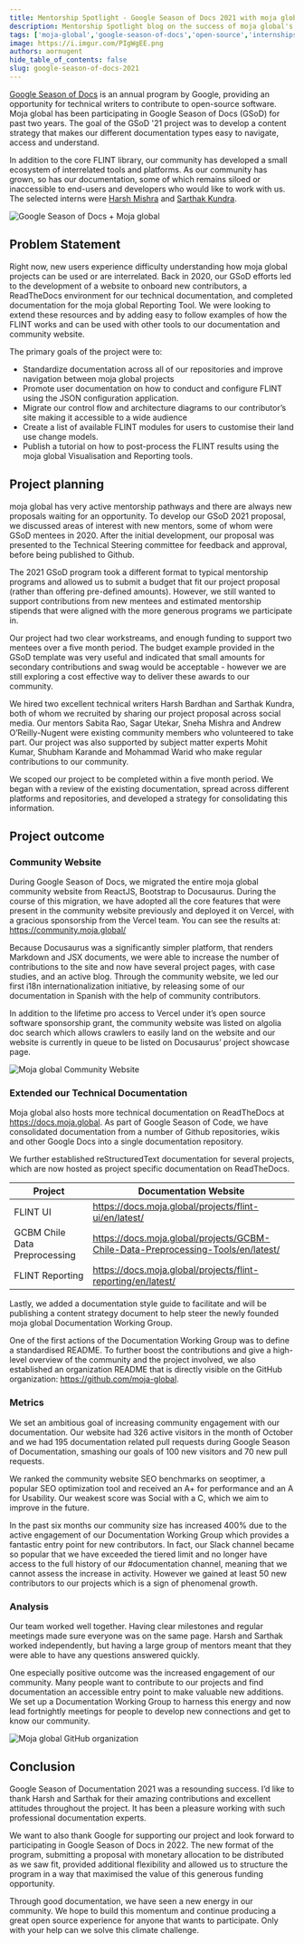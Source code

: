 ```yaml
---
title: Mentorship Spotlight - Google Season of Docs 2021 with moja global
description: Mentorship Spotlight blog on the success of moja global's participation in the Google Season of Docs 2021
tags: ['moja-global','google-season-of-docs','open-source','internships','mentorship','documentation']
image: https://i.imgur.com/PIgWgEE.png
authors: aornugent
hide_table_of_contents: false
slug: google-season-of-docs-2021
---
```


[Google Season of Docs](https://developers.google.com/season-of-docs) is an annual program by Google, providing an opportunity for technical writers to contribute to open-source software. Moja global has been participating in Google Season of Docs (GSoD) for past two years. The goal of the GSoD '21 project was to develop a content strategy that makes our different documentation types easy to navigate, access and understand.

In addition to the core FLINT library, our community has developed a small ecosystem of interrelated tools and platforms. As our community has grown, so has our documentation, some of which remains siloed or inaccessible to end-users and developers who would like to work with us. The selected interns were [Harsh Mishra](https://github.com/harshcasper) and [Sarthak Kundra](https://github.com/sarthakkundra).

![Google Season of Docs + Moja global](/img/google-season-of-docs-2021.png)

## Problem Statement

Right now, new users experience difficulty understanding how moja global projects can be used or are interrelated. Back in 2020, our GSoD efforts led to the development of a website to onboard new contributors, a ReadTheDocs environment for our technical documentation, and completed documentation for the moja global Reporting Tool. We were looking to extend these resources and by adding easy to follow examples of how the FLINT works and can be used with other tools to our documentation and community website.

The primary goals of the project were to:

- Standardize documentation across all of our repositories and improve navigation between moja global projects
- Promote user documentation on how to conduct and configure FLINT using the JSON configuration application.
- Migrate our control flow and architecture diagrams to our contributor’s site making it accessible to a wide audience
- Create a list of available FLINT modules for users to customise their land use change models.
- Publish a tutorial on how to post-process the FLINT results using the moja global Visualisation and Reporting tools.

## Project planning

moja global has very active mentorship pathways and there are always new proposals waiting for an opportunity. To develop our GSoD 2021 proposal, we discussed areas of interest with new mentors, some of whom were GSoD mentees in 2020. After the initial development, our proposal was presented to the Technical Steering committee for feedback and approval, before being published to Github.

The 2021 GSoD program took a different format to typical mentorship programs and allowed us to submit a budget that fit our project proposal (rather than offering pre-defined amounts). However, we still wanted to support contributions from new mentees and estimated mentorship stipends that were aligned with the more generous programs we participate in. 

Our project had two clear workstreams, and enough funding to support two mentees over a five month period. The budget example provided in the GSoD template was very useful and indicated that small amounts for secondary contributions and swag would be acceptable - however we are still exploring a cost effective way to deliver these awards to our community.

We hired two excellent technical writers Harsh Bardhan and Sarthak Kundra, both of whom we recruited by sharing our project proposal across social media. Our mentors Sabita Rao, Sagar Utekar, Sneha Mishra and Andrew O’Reilly-Nugent were existing community members who volunteered to take part. Our project was also supported by subject matter experts Mohit Kumar, Shubham Karande and Mohammad Warid who make regular contributions to our community.

We scoped our project to be completed within a five month period. We began with a review of the existing documentation, spread across different platforms and repositories, and developed a strategy for consolidating this information.

## Project outcome

### Community Website

During Google Season of Docs, we migrated the entire moja global community website from ReactJS, Bootstrap to Docusaurus. During the course of this migration, we have adopted all the core features that were present in the community website previously and deployed it on Vercel, with a gracious sponsorship from the Vercel team. You can see the results at: https://community.moja.global/

Because Docusaurus was a significantly simpler platform, that renders Markdown and JSX documents, we were able to increase the number of contributions to the site and now have several project pages, with case studies, and an active blog. Through the community website, we led our first i18n internationalization initiative, by releasing some of our documentation in Spanish with the help of community contributors.

In addition to the lifetime pro access to Vercel under it’s open source software sponsorship grant, the community website was listed on algolia doc search which allows crawlers to easily land on the website and our website is currently in queue to be listed on Docusaurus’ project showcase page.

![Moja global Community Website](/img/moja-global-community-website.png)

### Extended our Technical Documentation

Moja global also hosts more technical documentation on ReadTheDocs at https://docs.moja.global. As part of Google Season of Code, we have consolidated documentation from a number of Github repositories, wikis and other Google Docs into a single documentation repository. 

We further established reStructuredText documentation for several projects, which are now hosted as project specific documentation on ReadTheDocs.

Project | Documentation Website
---|---
FLINT UI | https://docs.moja.global/projects/flint-ui/en/latest/ 
GCBM Chile Data Preprocessing | https://docs.moja.global/projects/GCBM-Chile-Data-Preprocessing-Tools/en/latest/ 
FLINT Reporting | https://docs.moja.global/projects/flint-reporting/en/latest/

Lastly, we added a documentation style guide to facilitate and will be publishing a content strategy document to help steer the newly founded moja global Documentation Working Group.

One of the first actions of the Documentation Working Group was to define a standardised README. To further boost the contributions and give a high-level overview of the community and the project involved, we also established an organization README that is directly visible on the GitHub organization: https://github.com/moja-global.

### Metrics

We set an ambitious goal of increasing community engagement with our documentation. Our website had 326 active visitors in the month of October and we had 195 documentation related pull requests during Google Season of Documentation, smashing our goals of 100 new visitors and 70 new pull requests. 

We ranked the community website SEO benchmarks on seoptimer, a popular SEO optimization tool and received an A+ for performance and an A for Usability. Our weakest score was Social with a C, which we aim to improve in the future.

In the past six months our community size has increased 400% due to the active engagement of our Documentation Working Group which provides a fantastic entry point for new contributors. In fact, our Slack channel became so popular that we have exceeded the tiered limit and no longer have access to the full history of our #documentation channel, meaning that we cannot assess the increase in activity. However we gained at least 50 new contributors to our projects which is a sign of phenomenal growth.

### Analysis

Our team worked well together. Having clear milestones and regular meetings made sure everyone was on the same page. Harsh and Sarthak worked independently, but having a large group of mentors meant that they were able to have any questions answered quickly.

One especially positive outcome was the increased engagement of our community. Many people want to contribute to our projects and find documentation an accessible entry point to make valuable new additions. We set up a Documentation Working Group to harness this energy and now lead fortnightly meetings for people to develop new connections and get to know our community.

![Moja global GitHub organization](/img/moja-global-github-organization.png)

## Conclusion

Google Season of Documentation 2021 was a resounding success. I’d like to thank Harsh and Sarthak for their amazing contributions and excellent attitudes throughout the project. It has been a pleasure working with such professional documentation experts.

We want to also thank Google for supporting our project and look forward to participating in Google Season of Docs in 2022. The new format of the program, submitting a proposal with monetary allocation to be distributed as we saw fit, provided additional flexibility and allowed us to structure the program in a way that maximised the value of this generous funding opportunity.

Through good documentation, we have seen a new energy in our community. We hope to build this momentum and continue producing a great open source experience for anyone that wants to participate. Only with your help can we solve this climate challenge.
